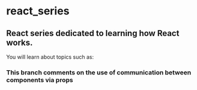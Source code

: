 # react_series
## React series dedicated to learning how React works.

You will learn about topics such as: 
### This branch comments on the use of communication between components via props